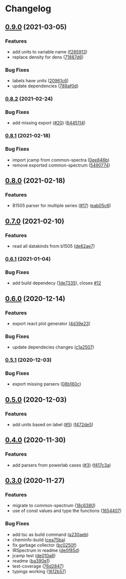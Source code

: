 # Changelog

## [0.9.0](https://www.github.com/cheminfo/iv-spectrum/compare/v0.8.2...v0.9.0) (2021-03-05)


### Features

* add units to variable name ([f285913](https://www.github.com/cheminfo/iv-spectrum/commit/f28591345e4fc10e28708c8a8306a8095e97e4dc))
* replace density for dens ([71887d6](https://www.github.com/cheminfo/iv-spectrum/commit/71887d6ccd32b1a7e92cdb20857fc0ac0418b79f))


### Bug Fixes

* labels have units ([20961c6](https://www.github.com/cheminfo/iv-spectrum/commit/20961c69d3fb8dfed9dff925d5bdbac955e594d8))
* update dependencies ([789af0d](https://www.github.com/cheminfo/iv-spectrum/commit/789af0d61564e83be68ed6389fe0d69bca1be319))

### [0.8.2](https://www.github.com/cheminfo/iv-spectrum/compare/v0.8.1...v0.8.2) (2021-02-24)


### Bug Fixes

* add missing export ([#20](https://www.github.com/cheminfo/iv-spectrum/issues/20)) ([6445114](https://www.github.com/cheminfo/iv-spectrum/commit/644511422b092f0d6137650378d76c327ff942a0))

### [0.8.1](https://www.github.com/cheminfo/iv-spectrum/compare/v0.8.0...v0.8.1) (2021-02-18)


### Bug Fixes

* import jcamp from common-spectra ([0ee846b](https://www.github.com/cheminfo/iv-spectrum/commit/0ee846b54d5a0f8cb1be1f3e8dd466e20b7cbec2))
* remove exported common-spectrum ([5490774](https://www.github.com/cheminfo/iv-spectrum/commit/54907744bb0e45ed47e46e7ddc1c24cfedc62dff))

## [0.8.0](https://www.github.com/cheminfo/iv-spectrum/compare/v0.7.0...v0.8.0) (2021-02-18)


### Features

* B1505 parser for multiple series ([#17](https://www.github.com/cheminfo/iv-spectrum/issues/17)) ([eab05c6](https://www.github.com/cheminfo/iv-spectrum/commit/eab05c6b4fb18fcb55b21860fa22d6ec4b6164aa))

## [0.7.0](https://www.github.com/cheminfo/iv-spectrum/compare/v0.6.1...v0.7.0) (2021-02-10)


### Features

* read all datakinds from b1505 ([de62ae7](https://www.github.com/cheminfo/iv-spectrum/commit/de62ae782166798f54029f13a8ec43b86da1461f))

### [0.6.1](https://www.github.com/cheminfo/iv-spectrum/compare/v0.6.0...v0.6.1) (2021-01-04)


### Bug Fixes

* add build dependecy ([1de7335](https://www.github.com/cheminfo/iv-spectrum/commit/1de7335683877c4b53ba764504bae6c4803b6d9e)), closes [#12](https://www.github.com/cheminfo/iv-spectrum/issues/12)

## [0.6.0](https://www.github.com/cheminfo/iv-spectrum/compare/v0.5.1...v0.6.0) (2020-12-14)


### Features

* export react plot generator ([4d39e23](https://www.github.com/cheminfo/iv-spectrum/commit/4d39e232264b4b392bc6352f58dd52fb60559364))


### Bug Fixes

* update dependecies changes ([c1a2507](https://www.github.com/cheminfo/iv-spectrum/commit/c1a25070506ade866c55d22cc820fd5444d7fdf7))

### [0.5.1](https://www.github.com/cheminfo/iv-spectrum/compare/v0.5.0...v0.5.1) (2020-12-03)


### Bug Fixes

* export missing parsers ([08b160c](https://www.github.com/cheminfo/iv-spectrum/commit/08b160cd50f02f190ab6daacb07731905d881121))

## [0.5.0](https://www.github.com/cheminfo/iv-spectrum/compare/v0.4.0...v0.5.0) (2020-12-03)


### Features

* add units based on label ([#5](https://www.github.com/cheminfo/iv-spectrum/issues/5)) ([f472de5](https://www.github.com/cheminfo/iv-spectrum/commit/f472de5d19f6b37fc010542fbfdce4f03e663156))

## [0.4.0](https://www.github.com/cheminfo/iv-spectrum/compare/v0.3.0...v0.4.0) (2020-11-30)


### Features

* add parsers from powerlab cases ([#3](https://www.github.com/cheminfo/iv-spectrum/issues/3)) ([f417c3a](https://www.github.com/cheminfo/iv-spectrum/commit/f417c3a949e472cbf5112ea07de2bb6d58be1a70))

## [0.3.0](https://www.github.com/cheminfo/iv-spectrum/compare/v0.2.2...v0.3.0) (2020-11-27)


### Features

* migrate to common-spectrum ([18c6380](https://www.github.com/cheminfo/iv-spectrum/commit/18c6380e16dd51970c4e7c7d10af40fac2e76098))
* use of const values and type the functions ([1654407](https://www.github.com/cheminfo/iv-spectrum/commit/165440726b0f1a8a7b4dd8c983b946578d22688b))


### Bug Fixes

* add tsc as build command ([a230aeb](https://www.github.com/cheminfo/iv-spectrum/commit/a230aebb05161d00050815be2814955607d703c5))
* cheminfo-build ([cea75ba](https://www.github.com/cheminfo/iv-spectrum/commit/cea75ba7dc8f094c9f0859a74f19475220628392))
* fix garbage collector ([bc0250f](https://www.github.com/cheminfo/iv-spectrum/commit/bc0250fe7f6fe892d69c4a14d8c96f7397802652))
* IRSpectrum in readme ([de0f85d](https://www.github.com/cheminfo/iv-spectrum/commit/de0f85d056ce2f818889a00ad66e35fd5b9066bc))
* jcamp test ([de010a6](https://www.github.com/cheminfo/iv-spectrum/commit/de010a6e11abf9d9362d933b8db72fd5e686faae))
* readme ([ba390e1](https://www.github.com/cheminfo/iv-spectrum/commit/ba390e12292b9ac0651d9c053bd4668e62671b92))
* test-coverage ([76d2847](https://www.github.com/cheminfo/iv-spectrum/commit/76d2847630bdaa3f919cda3c3635cfa112171a0b))
* typings working ([1612b57](https://www.github.com/cheminfo/iv-spectrum/commit/1612b5779cb8d46fcd1d22f79de6bc43b1e145d6))
